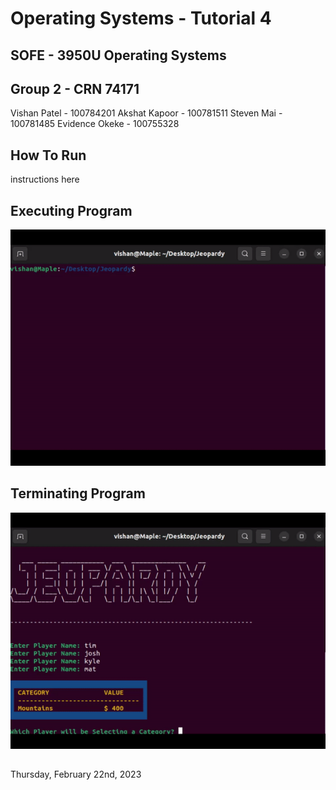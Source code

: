 # Operating Systems - Tutorial 4
## SOFE - 3950U Operating Systems

## Group 2 - CRN 74171
Vishan Patel - 100784201
Akshat Kapoor - 100781511
Steven Mai - 100781485
Evidence Okeke - 100755328

## How To Run
instructions here

## Executing Program
![](https://github.com/steven-m02/Group-2-OS-Tutorial-4/blob/main/images/start.gif)

## Terminating Program
![](https://github.com/steven-m02/Group-2-OS-Tutorial-4/blob/main/images/end.gif)

##
Thursday, February 22nd, 2023
